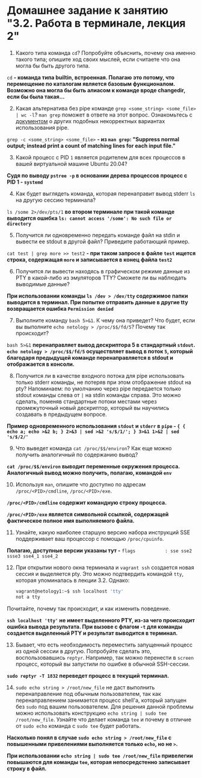 # Домашнее задание к занятию "3.2. Работа в терминале, лекция 2"

1. Какого типа команда `cd`? Попробуйте объяснить, почему она именно такого типа; опишите ход своих мыслей, если считаете что она могла бы быть другого типа.

`cd`   **- команда типа builtin, встроенная. Полагаю это потому, что перемещение по каталогам является базовым функционалом. Возможно она могла бы быть алиасом к команде вроде changedir, если бы была такая...**

2. Какая альтернатива без pipe команде `grep <some_string> <some_file> | wc -l`? `man grep` поможет в ответе на этот вопрос. Ознакомьтесь с [документом](http://www.smallo.ruhr.de/award.html) о других подобных некорректных вариантах использования pipe.

`grep -c <some_string> <some_file>` **- из `man grep`: "Suppress normal output; instead print a count of matching lines for each  input  file."**

3. Какой процесс с PID `1` является родителем для всех процессов в вашей виртуальной машине Ubuntu 20.04?

**Судя по выводу `pstree -p` в основании дерева процессов процесс с PID 1 - `systemd`**

4. Как будет выглядеть команда, которая перенаправит вывод stderr `ls` на другую сессию терминала?

`ls /some 2>/dev/pts/1` **во втором терминале при такой команде выводится ошибка `ls: cannot access '/some': No such file or directory`** 

5. Получится ли одновременно передать команде файл на stdin и вывести ее stdout в другой файл? Приведите работающий пример.

`cat test | grep more >> test2` **- при таком запросе в файле `test` ищется строка, содержащая `more` и записывается в конец файла `test2`**

6. Получится ли вывести находясь в графическом режиме данные из PTY в какой-либо из эмуляторов TTY? Сможете ли вы наблюдать выводимые данные?

**При использовании команды `ls /dev > /dev/tty` содержимое папки выводится в терминал. При попытке отправить данные в другие tty возвращается ошибка `Permission denied`**

7. Выполните команду `bash 5>&1`. К чему она приведет? Что будет, если вы выполните `echo netology > /proc/$$/fd/5`? Почему так происходит?

`bash 5>&1` **перенаправляет вывод дескриптора 5 в стандартный `stdout`. `echo netology > /proc/$$/fd/5` осуществляет вывод в поток `5`, который благодаря предыдущей команде перенаправляется в stdout и отображается в консоли.**

8. Получится ли в качестве входного потока для pipe использовать только stderr команды, не потеряв при этом отображение stdout на pty? Напоминаем: по умолчанию через pipe передается только stdout команды слева от `|` на stdin команды справа.
   Это можно сделать, поменяв стандартные потоки местами через промежуточный новый дескриптор, который вы научились создавать в предыдущем вопросе.

**Пример одновременного использования `stdout` и `stderr` в `pipe` - `{ { echo a; echo >&2 b; } 2>&3 | sed >&2 's/$/1/'; } 3>&1 1>&2 | sed 's/$/2/'`**

9. Что выведет команда `cat /proc/$$/environ`? Как еще можно получить аналогичный по содержанию вывод?
   
**`cat /proc/$$/environ` выводит переменные окружения процесса. Аналогичный вывод можно получить, полагаю, командой `env`**

10. Используя `man`, опишите что доступно по адресам `/proc/<PID>/cmdline`, `/proc/<PID>/exe`.
    
**`/proc/<PID>/cmdline` содержит командную строку процесса.**
    
**`/proc/<PID>/exe` является символьной ссылкой, содержащей фактическое полное имя выполняемого файла.**

11. Узнайте, какую наиболее старшую версию набора инструкций SSE поддерживает ваш процессор с помощью `/proc/cpuinfo`.

**Полагаю, доступные версии указаны тут -** `flags           : sse sse2 ssse3 sse4_1 sse4_2`

12. При открытии нового окна терминала и `vagrant ssh` создается новая сессия и выделяется pty. Это можно подтвердить командой `tty`, которая упоминалась в лекции 3.2. Однако:

    ```bash
	vagrant@netology1:~$ ssh localhost 'tty'
	not a tty
    ```

   Почитайте, почему так происходит, и как изменить поведение.

**`ssh localhost 'tty'` не имеет выделенного PTY, из-за чего происходит ошибка вывода результата. При вызове  с флагом `-t` для команды создается выделенный PTY и результат выводится в терминал.**

13. Бывает, что есть необходимость переместить запущенный процесс из одной сессии в другую. Попробуйте сделать это, воспользовавшись `reptyr`. Например, так можно перенести в `screen` процесс, который вы запустили по ошибке в обычной SSH-сессии.

**`sudo reptyr -T 1832` переведет процесс в текущий терминал.**

14. `sudo echo string > /root/new_file` не даст выполнить перенаправление под обычным пользователем, так как перенаправлением занимается процесс shell'а, который запущен без `sudo` под вашим пользователем. Для решения данной проблемы можно использовать конструкцию `echo string | sudo tee /root/new_file`. Узнайте что делает команда `tee` и почему в отличие от `sudo echo` команда с `sudo tee` будет работать.

**Насколько понял в случае `sudo echo string > /root/new_file` с повышенными привелениями выполняется только `echo`, но не `>`.**

**При использовании `echo string | sudo tee /root/new_file` привелегии повышаются для команды `tee`, которая непосредстенно записывает строку в файл.**
